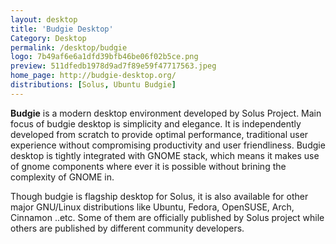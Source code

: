 ```yaml
---
layout: desktop
title: 'Budgie Desktop'
Category: Desktop
permalink: /desktop/budgie
logo: 7b49af6e6a1dfd39bfb46be06f02b5ce.png
preview: 511dfedb1978d9ad7f89e59f47717563.jpeg
home_page: http://budgie-desktop.org/
distributions: [Solus, Ubuntu Budgie]
---
```


**Budgie** is a modern desktop environment developed by Solus Project. Main focus of budgie desktop is simplicity and elegance. It is independently developed from scratch to provide optimal performance, traditional user experience without compromising productivity and user friendliness. Budgie desktop is tightly integrated with GNOME stack, which means it makes use of gnome components where ever it is possible without brining the complexity of GNOME in. 

Though budgie is flagship desktop for Solus, it is also available for other major GNU/Linux distributions like Ubuntu, Fedora, OpenSUSE, Arch, Cinnamon ..etc. Some of them are officially published by Solus project while others are published by different community developers.

